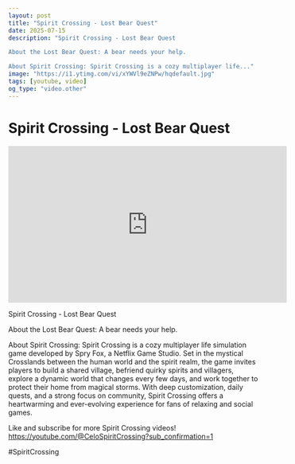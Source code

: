```yaml
---
layout: post
title: "Spirit Crossing - Lost Bear Quest"
date: 2025-07-15
description: "Spirit Crossing - Lost Bear Quest

About the Lost Bear Quest: A bear needs your help.

About Spirit Crossing: Spirit Crossing is a cozy multiplayer life..."
image: "https://i1.ytimg.com/vi/xYWVl9eZNPw/hqdefault.jpg"
tags: [youtube, video]
og_type: "video.other"
---
```


<script type="application/ld+json">
{
  "@context": "http://schema.org",
  "@type": "VideoObject",
  "name": "Spirit Crossing - Lost Bear Quest",
  "description": "Spirit Crossing - Lost Bear Quest\n\nAbout the Lost Bear Quest: A bear needs your help.\n\nAbout Spirit Crossing: Spirit Crossing is a cozy multiplayer life simulation game developed by Spry Fox, a Netflix Game Studio. Set in the mystical Crosslands between the human world and the spirit realm, the game invites players to build a shared village, befriend quirky spirits and villagers, explore a dynamic world that changes every few days, and work together to protect their home from magical storms. With deep customization, daily quests, and a strong focus on community, Spirit Crossing offers a heartwarming and ever-evolving experience for fans of relaxing and social games.\n\nLike and subscribe for more Spirit Crossing videos! https://youtube.com/@CeloSpiritCrossing?sub_confirmation=1\n\n#SpiritCrossing",
  "thumbnailUrl": "https://i1.ytimg.com/vi/xYWVl9eZNPw/hqdefault.jpg",
  "uploadDate": "2025-07-15T09:01:32",
  "embedUrl": "https://www.youtube.com/embed/xYWVl9eZNPw",
  "publisher": {
    "@type": "Person",
    "name": "Celo Zaga"
  },
  "mainEntityOfPage": {
    "@type": "WebPage",
    "@id": "https://celozaga.github.io/2025/07/15/spirit-crossing---lost-bear-quest-xYWVl9eZNPw.html"
  },
  "duration": "PT0M0S"
}
</script>

<script type="application/ld+json">
{
  "@context": "http://schema.org",
  "@type": "BlogPosting",
  "headline": "Spirit Crossing - Lost Bear Quest",
  "image": "https://i1.ytimg.com/vi/xYWVl9eZNPw/hqdefault.jpg",
  "publisher": {
    "@type": "Person",
    "name": "Celo Zaga"
  },
  "url": "https://celozaga.github.io/2025/07/15/spirit-crossing---lost-bear-quest-xYWVl9eZNPw.html",
  "datePublished": "2025-07-15T09:01:32",
  "dateCreated": "2025-07-15T09:01:32",
  "dateModified": "2025-07-15T09:01:32",
  "description": "Spirit Crossing - Lost Bear Quest\n\nAbout the Lost Bear Quest: A bear needs your help.\n\nAbout Spirit Crossing: Spirit Crossing is a cozy multiplayer life...",
  "author": {
    "@type": "Person",
    "name": "Celo Zaga"
  },
  "mainEntityOfPage": {
    "@type": "WebPage",
    "@id": "https://celozaga.github.io/2025/07/15/spirit-crossing---lost-bear-quest-xYWVl9eZNPw.html"
  }
}
</script>

<h1 class="youtube-post-title">Spirit Crossing - Lost Bear Quest</h1>

<iframe width="560" height="315" src="https://www.youtube.com/embed/xYWVl9eZNPw" class="youtube-post-embed" frameborder="0" allowfullscreen></iframe>

<p class="youtube-post-description">Spirit Crossing - Lost Bear Quest

About the Lost Bear Quest: A bear needs your help.

About Spirit Crossing: Spirit Crossing is a cozy multiplayer life simulation game developed by Spry Fox, a Netflix Game Studio. Set in the mystical Crosslands between the human world and the spirit realm, the game invites players to build a shared village, befriend quirky spirits and villagers, explore a dynamic world that changes every few days, and work together to protect their home from magical storms. With deep customization, daily quests, and a strong focus on community, Spirit Crossing offers a heartwarming and ever-evolving experience for fans of relaxing and social games.

Like and subscribe for more Spirit Crossing videos! https://youtube.com/@CeloSpiritCrossing?sub_confirmation=1

#SpiritCrossing</p>

